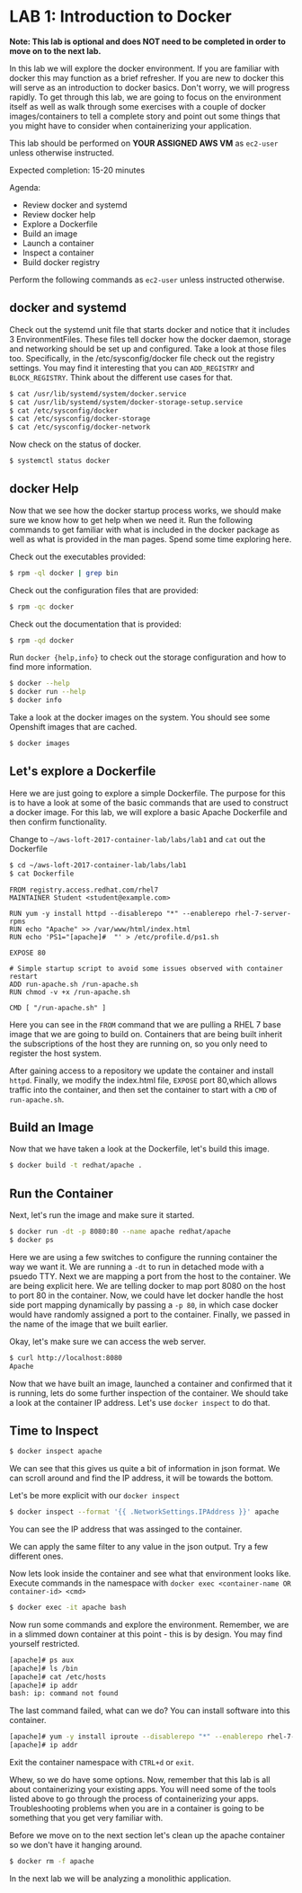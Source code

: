 # LAB 1: Introduction to Docker

**Note: This lab is optional and does NOT need to be completed in order to move on to the next lab.**

In this lab we will explore the docker environment. If you are familiar with docker this may function as a brief refresher. If you are new to docker this will serve as an introduction to docker basics. Don't worry, we will progress rapidly. To get through this lab, we are going to focus on the environment itself as well as walk through some exercises with a couple of docker images/containers to tell a complete story and point out some things that you might have to consider when containerizing your application.

This lab should be performed on **YOUR ASSIGNED AWS VM** as `ec2-user` unless otherwise instructed.

Expected completion: 15-20 minutes

Agenda:

* Review docker and systemd
* Review docker help
* Explore a Dockerfile
* Build an image
* Launch a container
* Inspect a container
* Build docker registry

Perform the following commands as `ec2-user` unless instructed otherwise.

## docker and systemd

Check out the systemd unit file that starts docker and notice that it includes 3 EnvironmentFiles. These files tell docker how the docker daemon, storage and networking should be set up and configured. Take a look at those files too. Specifically, in the /etc/sysconfig/docker file check out the registry settings. You may find it interesting that you can `ADD_REGISTRY` and `BLOCK_REGISTRY`. Think about the different use cases for that.
```bash
$ cat /usr/lib/systemd/system/docker.service
$ cat /usr/lib/systemd/system/docker-storage-setup.service
$ cat /etc/sysconfig/docker
$ cat /etc/sysconfig/docker-storage
$ cat /etc/sysconfig/docker-network
```

Now check on the status of docker.
```bash
$ systemctl status docker
```

## docker Help

Now that we see how the docker startup process works, we should make sure we know how to get help when we need it.  Run the following commands to get familiar with what is included in the docker package as well as what is provided in the man pages. Spend some time exploring here. 

Check out the executables provided:
```bash
$ rpm -ql docker | grep bin
```

Check out the configuration files that are provided:
```bash
$ rpm -qc docker
```

Check out the documentation that is provided:
```bash
$ rpm -qd docker
```

Run `docker {help,info}` to check out the storage configuration and how to find more information. 
```bash
$ docker --help
$ docker run --help
$ docker info
```

Take a look at the docker images on the system. You should see some Openshift images that are cached.
```bash
$ docker images
```

## Let's explore a Dockerfile

Here we are just going to explore a simple Dockerfile. The purpose for this is to have a look at some of the basic commands that are used to construct a docker image. For this lab, we will explore a basic Apache Dockerfile and then confirm functionality.

Change to `~/aws-loft-2017-container-lab/labs/lab1` and `cat` out the Dockerfile
```bash
$ cd ~/aws-loft-2017-container-lab/labs/lab1
$ cat Dockerfile
```
```
FROM registry.access.redhat.com/rhel7
MAINTAINER Student <student@example.com>

RUN yum -y install httpd --disablerepo "*" --enablerepo rhel-7-server-rpms
RUN echo "Apache" >> /var/www/html/index.html
RUN echo 'PS1="[apache]#  "' > /etc/profile.d/ps1.sh

EXPOSE 80

# Simple startup script to avoid some issues observed with container restart 
ADD run-apache.sh /run-apache.sh
RUN chmod -v +x /run-apache.sh

CMD [ "/run-apache.sh" ]
```

Here you can see in the `FROM` command that we are pulling a RHEL 7 base image that we are going to build on. Containers that are being built inherit the subscriptions of the host they are running on, so you only need to register the host system.

After gaining access to a repository we update the container and install `httpd`. Finally, we modify the index.html file, `EXPOSE` port 80,which allows traffic into the container, and then set the container to start with a `CMD` of `run-apache.sh`.  

## Build an Image

Now that we have taken a look at the Dockerfile, let's build this image.
```bash
$ docker build -t redhat/apache .
```

## Run the Container

Next, let's run the image and make sure it started.
```bash
$ docker run -dt -p 8080:80 --name apache redhat/apache
$ docker ps
```

Here we are using a few switches to configure the running container the way we want it. We are running a `-dt` to run in detached mode with a psuedo TTY. Next we are mapping a port from the host to the container. We are being explicit here. We are telling docker to map port 8080 on the host to port 80 in the container. Now, we could have let docker handle the host side port mapping dynamically by 
passing a `-p 80`, in which case docker would have randomly assigned a port to the container. Finally, we passed in the name of the image that we built earlier.

Okay, let's make sure we can access the web server.
```bash
$ curl http://localhost:8080
Apache
```

Now that we have built an image, launched a container and confirmed that it is running, lets do some further inspection of the container. We should take a look at the container IP address.  Let's use `docker inspect` to do that.

## Time to Inspect

```bash
$ docker inspect apache
```

We can see that this gives us quite a bit of information in json format. We can scroll around and find the IP address, it will be towards the bottom.

Let's be more explicit with our `docker inspect`
```bash
$ docker inspect --format '{{ .NetworkSettings.IPAddress }}' apache
```

You can see the IP address that was assinged to the container.

We can apply the same filter to any value in the json output. Try a few different ones.

Now lets look inside the container and see what that environment looks like. Execute commands in the namespace with `docker exec <container-name OR container-id> <cmd>`
```bash
$ docker exec -it apache bash
```

Now run some commands and explore the environment. Remember, we are in a slimmed down container at this point - this is by design. You may find yourself restricted.
```bash
[apache]# ps aux
[apache]# ls /bin
[apache]# cat /etc/hosts
[apache]# ip addr
bash: ip: command not found
```

The last command failed, what can we do?  You can install software into this container.
```bash
[apache]# yum -y install iproute --disablerepo "*" --enablerepo rhel-7-server-rpms
[apache]# ip addr
```

Exit the container namespace with `CTRL+d` or `exit`.

Whew, so we do have some options. Now, remember that this lab is all about containerizing your existing apps. You will need some of the tools listed above to go through the process of containerizing your apps. Troubleshooting problems when you are in a container is going to be something that you get very familiar with.

Before we move on to the next section let's clean up the apache container so we don't have it hanging around.
```bash
$ docker rm -f apache
```

In the next lab we will be analyzing a monolithic application.
